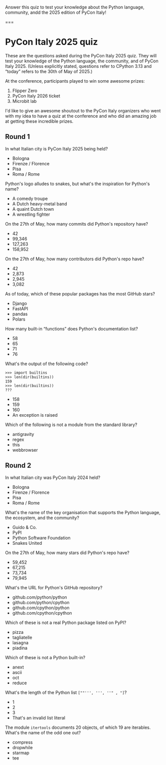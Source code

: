 Answer this quiz to test your knowledge about the Python language, community, andd the 2025 edition of PyCon Italy!

===


# PyCon Italy 2025 quiz

These are the questions asked during the PyCon Italy 2025 quiz.
They will test your knowledge of the Python language, the community, and of PyCon Italy 2025.
(Unless explicitly stated, questions refer to CPython 3.13 and “today” refers to the 30th of May of 2025.)

At the conference, participants played to win some awesome prizes:

 1. Flipper Zero
 2. PyCon Italy 2026 ticket
 3. Microbit lab

I'd like to give an awesome shoutout to the PyCon Italy organizers who went with my idea to have a quiz at the conference and who did an amazing job at getting these incredible prizes.



## Round 1


<div class="quiz-question" data-correct="a">
  <div class="question-text"><p>In what Italian city is PyCon Italy 2025 being held?</p></div>
  <ul class="choices">
    <li data-option="a">Bologna</li>
    <li data-option="b">Firenze / Florence</li>
    <li data-option="c">Pisa</li>
    <li data-option="d">Roma / Rome</li>
  </ul>
  <p class="feedback"></p>
</div>


<div class="quiz-question" data-correct="a">
  <div class="question-text"><p>Python's logo alludes to snakes, but what's the inspiration for Python's name?</p></div>
  <ul class="choices">
    <li data-option="a">A comedy troupe</li>
    <li data-option="b">A Dutch heavy-metal band</li>
    <li data-option="c">A quaint Dutch town</li>
    <li data-option="d">A wrestling fighter</li>
  </ul>
  <p class="feedback"></p>
</div>


<div class="quiz-question" data-correct="c">
  <div class="question-text"><p>On the 27th of May, how many commits did Python's repository have?</p></div>
  <ul class="choices">
    <li data-option="a">42</li>
    <li data-option="b">99,346</li>
    <li data-option="c">127,263</li>
    <li data-option="d">158,952</li>
  </ul>
  <p class="feedback"></p>
</div>


<div class="quiz-question" data-correct="d">
  <div class="question-text"><p>On the 27th of May, how many contributors did Python's repo have?</p></div>
  <ul class="choices">
    <li data-option="a">42</li>
    <li data-option="b">2,873</li>
    <li data-option="c">2,945</li>
    <li data-option="d">3,082</li>
  </ul>
  <p class="feedback"></p>
</div>


<div class="quiz-question" data-correct="b">
  <div class="question-text"><p>As of today, which of these popular packages has the most GitHub stars?</p></div>
  <ul class="choices">
    <li data-option="a">Django</li>
    <li data-option="b">FastAPI</li>
    <li data-option="c">pandas</li>
    <li data-option="d">Polars</li>
  </ul>
  <p class="feedback"></p>
</div>


<div class="quiz-question" data-correct="c">
  <div class="question-text"><p>How many built-in “functions” does Python's documentation list?</p></div>
  <ul class="choices">
    <li data-option="a">58</li>
    <li data-option="b">65</li>
    <li data-option="c">71</li>
    <li data-option="d">76</li>
  </ul>
  <p class="feedback"></p>
</div>


<div class="quiz-question" data-correct="c" markdown="1">
  <div class="question-text"><p>What's the output of the following code?</p></div>

```pycon
>>> import builtins
>>> len(dir(builtins))
159
>>> len(dir(builtins))
???
```

  <ul class="choices">
    <li data-option="a">158</li>
    <li data-option="b">159</li>
    <li data-option="c">160</li>
    <li data-option="d">An exception is raised</li>
  </ul>
  <p class="feedback"></p>
</div>


<div class="quiz-question" data-correct="b">
  <div class="question-text"><p>Which of the following is not a module from the standard library?</p></div>
  <ul class="choices">
    <li data-option="a">antigravity</li>
    <li data-option="b">regex</li>
    <li data-option="c">this</li>
    <li data-option="d">webbrowser</li>
  </ul>
  <p class="feedback"></p>
</div>


## Round 2


<div class="quiz-question" data-correct="b">
  <div class="question-text"><p>In what Italian city was PyCon Italy 2024 held?</p></div>
  <ul class="choices">
    <li data-option="a">Bologna</li>
    <li data-option="b">Firenze / Florence</li>
    <li data-option="c">Pisa</li>
    <li data-option="d">Roma / Rome</li>
  </ul>
  <p class="feedback"></p>
</div>


<div class="quiz-question" data-correct="c">
  <div class="question-text"><p>What's the name of the key organisation that supports the Python language, the ecosystem, and the community?</p></div>
  <ul class="choices">
    <li data-option="a">Guido & Co.</li>
    <li data-option="b">PyPI</li>
    <li data-option="c">Python Software Foundation</li>
    <li data-option="d">Snakes United</li>
  </ul>
  <p class="feedback"></p>
</div>


<div class="quiz-question" data-correct="b">
  <div class="question-text"><p>On the 27th of May, how many stars did Python's repo have?</p></div>
  <ul class="choices">
    <li data-option="a">59,452</li>
    <li data-option="b">67,215</li>
    <li data-option="c">73,734</li>
    <li data-option="d">79,945</li>
  </ul>
  <p class="feedback"></p>
</div>


<div class="quiz-question" data-correct="b">
  <div class="question-text"><p>What's the URL for Python's GitHub repository?</p></div>
  <ul class="choices">
    <li data-option="a">github.com/python/python</li>
    <li data-option="b">github.com/python/cpython</li>
    <li data-option="c">github.com/cpython/python</li>
    <li data-option="d">github.com/cpython/cpython</li>
  </ul>
  <p class="feedback"></p>
</div>


<div class="quiz-question" data-correct="d">
  <div class="question-text"><p>Which of these is not a real Python package listed on PyPI?</p></div>
  <ul class="choices">
    <li data-option="a">pizza</li>
    <li data-option="b">tagliatelle</li>
    <li data-option="c">lasagna</li>
    <li data-option="d">piadina</li>
  </ul>
  <p class="feedback"></p>
</div>


<div class="quiz-question" data-correct="d">
  <div class="question-text"><p>Which of these is not a Python built-in?</p></div>
  <ul class="choices">
    <li data-option="a">anext</li>
    <li data-option="b">ascii</li>
    <li data-option="c">oct</li>
    <li data-option="d">reduce</li>
  </ul>
  <p class="feedback"></p>
</div>


<div class="quiz-question" data-correct="b">
  <div class="question-text"><p>What's the length of the Python list <code>[""''', ''', ''" , "]</code>?</p></div>
  <ul class="choices">
    <li data-option="a">1</li>
    <li data-option="b">2</li>
    <li data-option="c">3</li>
    <li data-option="d">That's an invalid list literal</li>
  </ul>
  <p class="feedback"></p>
</div>


<div class="quiz-question" data-correct="d">
  <div class="question-text"><p>The module <code>itertools</code> documents 20 objects, of which 19 are iterables. What's the name of the odd one out?</p></div>
  <ul class="choices">
    <li data-option="a">compress</li>
    <li data-option="b">dropwhile</li>
    <li data-option="c">starmap</li>
    <li data-option="d">tee</li>
  </ul>
  <p class="feedback"></p>
</div>
